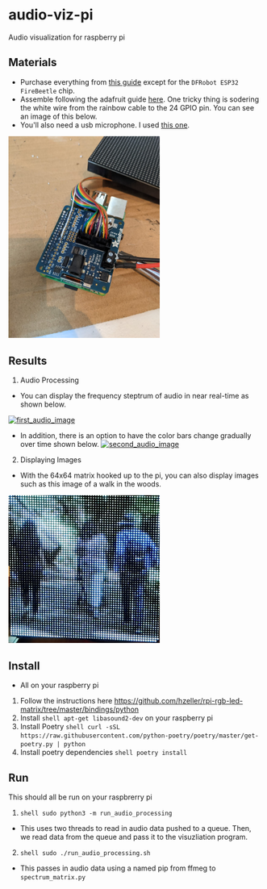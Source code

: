 # audio-viz-pi

Audio visualization for raspberry pi

## Materials
- Purchase everything from [this guide](https://www.hackster.io/gatoninja236/raspberry-pi-audio-spectrum-display-1791fa#things) except for the `DFRobot ESP32 FireBeetle` chip.
- Assemble following the adafruit guide [here](https://learn.adafruit.com/adafruit-rgb-matrix-plus-real-time-clock-hat-for-raspberry-pi/assembly). One tricky thing is sodering the white wire from the rainbow cable to the 24 GPIO pin. You can see an image of this below.
- You'll also need a usb microphone. I used [this one](https://www.amazon.com/gp/product/B08M37224H/ref=ppx_yo_dt_b_search_asin_image?ie=UTF8&psc=1).


<img src="media/pin_24.jpeg" alt="pin 24" width="300"/>

## Results

1. Audio Processing 
- You can display the frequency steptrum of audio in near real-time as shown below.

[![first_audio_image](https://img.youtube.com/vi/wC7Q1LEvRRQ/0.jpg)](https://www.youtube.com/watch?v=wC7Q1LEvRRQ)

- In addition, there is an option to have the color bars change gradually over time shown below. 
[![second_audio_image](https://img.youtube.com/vi/HIWIXwZ4F4o/0.jpg)](https://www.youtube.com/watch?v=HIWIXwZ4F4o)

2. Displaying Images
- With the 64x64 matrix hooked up to the pi, you can also display images such as this image of a walk in the woods.

<img src="media/walk-in-the-woods.jpeg" alt="walk_in_woods" width="300"/>

## Install

- All on your raspberry pi

1. Follow the instructions here <https://github.com/hzeller/rpi-rgb-led-matrix/tree/master/bindings/python>
2. Install `shell apt-get libasound2-dev` on your raspberry pi
3. Install Poetry `shell curl -sSL https://raw.githubusercontent.com/python-poetry/poetry/master/get-poetry.py | python`
4. Install poetry dependencies `shell poetry install`

## Run
This should all be run on your raspbrerry pi

1. `shell sudo python3 -m run_audio_processing`

- This uses two threads to read in audio data pushed to a queue. Then, we read data from the queue and pass it to the visuzliation program.

2. `shell sudo ./run_audio_processing.sh`

- This passes in audio data using a named pip from ffmeg to `spectrum_matrix.py`

